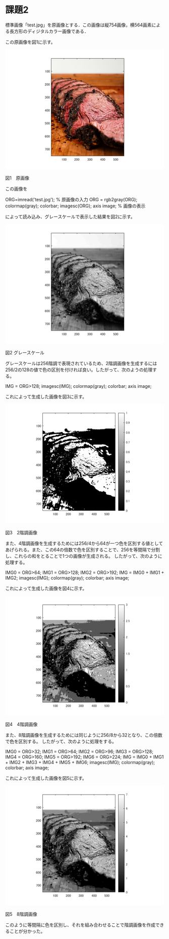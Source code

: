 # 課題2
標準画像「test.jpg」を原画像とする．この画像は縦754画像，横564画素による長方形のディジタルカラー画像である．

この原画像を図1に示す。

![原画像](https://github.com/KentarouYamauchi/ec3IPT/blob/master/image/11.png)

図1　原画像

この画像を

ORG=imread('test.jpg'); % 原画像の入力
ORG = rgb2gray(ORG); colormap(gray); colorbar;
imagesc(ORG); axis image; % 画像の表示

によって読み込み、グレースケールで表示した結果を図2に示す。

![原画像](https://github.com/KentarouYamauchi/ec3IPT/blob/master/image/21.png)

図2 グレースケール

グレースケールは256階調で表現されているため、2階調画像を生成するには256/2の128の値で色の区別を付ければ良い。したがって、次のようの処理する。

IMG = ORG>128;
imagesc(IMG); colormap(gray); colorbar; axis image;

これによって生成した画像を図3に示す。

![原画像](https://github.com/KentarouYamauchi/ec3IPT/blob/master/image/22.png)

図3　2階調画像

また、4階調画像を生成するためには256/4から64が一つ色を区別する値としてあげられる。また、この64の倍数で色を区別することで、256を等間隔で分割し、これらの和をとることで1つの画像が生成される。 したがって、次のように処理する。

IMG0 = ORG>64;
IMG1 = ORG>128;
IMG2 = ORG>192;
IMG = IMG0 + IMG1 + IMG2;
imagesc(IMG); colormap(gray); colorbar; axis image;

これによって生成した画像を図4に示す。

![原画像](https://github.com/KentarouYamauchi/ec3IPT/blob/master/image/23.png)

図4　4階調画像

また、8階調画像を生成するためには同じように256/8から32となり、この倍数で色を区別する。 したがって、次のように処理をする。

IMG0 = ORG>32;
IMG1 = ORG>64;
IMG2 = ORG>96;
IMG3 = ORG>128;
IMG4 = ORG>160;
IMG5 = ORG>192;
IMG6 = ORG>224;
IMG = IMG0 + IMG1 + IMG2 + IMG3 + IMG4 + IMG5 + IMG6;
imagesc(IMG); colormap(gray); colorbar; axis image;

これによって生成した画像を図5に示す。

![原画像](https://github.com/KentarouYamauchi/ec3IPT/blob/master/image/24.png)

図5　8階調画像

このように等間隔に色を区別し、それを組み合わせることで階調画像を作成できることが分かった。
